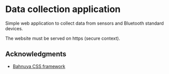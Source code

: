 # Data collection application
Simple web application to collect data from sensors and Bluetooth standard devices.

The website must be served on https (secure context).

## Acknowledgments

- [Bahnuya CSS framework](https://hakanalpay.com/bahunya/)